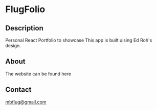 # FlugFolio

## Description
Personal React Portfolio to showcase This app is built uising Ed Roh's design.

## About
The website can be found here

## Contact

mbflug@gmail.com

